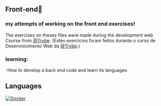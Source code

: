 ## Front-end🚀

### my attempts of working on the front end exercises!

The exercises on theses files were made during the development web Course from [@Trybe](https://www.betrybe.com/).
 (Estes exercícios foram feitos durante o curso de Desenvolvimento Web da [@Trybe](https://www.betrybe.com/).)
 

### learning:

-How to develop a back end code and learn its languages


## Languages
[![Docker](https://applech2.com/wp-content/uploads/2016/07/Docker-logo-icon.jpg)](./AppIcons.icns)
